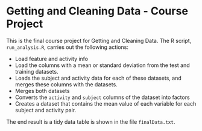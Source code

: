 # Getting and Cleaning Data - Course Project

This is the final course project for Getting and Cleaning Data.
The R script, `run_analysis.R`, carries out the following actions:

* Load feature and activity info
* Load the columns with a mean or standard deviation from the test and training datasets.
* Loads the subject and activity data for each of these datasets, and merges these
   columns with the datasets.
* Merges both datasets
* Converts the `activity` and `subject` columns of the dataset into factors
* Creates a dataset that contains the mean value of each variable for each subject and activity pair.

The end result is a tidy data table is shown in the file `finalData.txt`.
